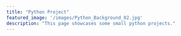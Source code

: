 ```yaml
---
title: "Python Project"
featured_image: '/images/Python_Background_02.jpg'
description: "This page showcases some small python projects."
---
```


